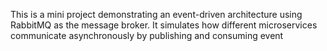 This is a mini project demonstrating an event-driven architecture using RabbitMQ as the message broker.
It simulates how different microservices communicate asynchronously by publishing and consuming event
